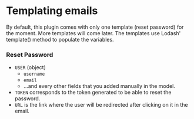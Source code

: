 # Templating emails

By default, this plugin comes with only one template (reset password) for the moment. More templates will come later. The templates use Lodash' template() method to populate the variables.


### Reset Password

- `USER` (object)
  - `username`
  - `email`
  - ...and every other fields that you added manually in the model.
- `TOKEN` corresponds to the token generated to be able to reset the password.
- `URL` is the link where the user will be redirected after clicking on it in the email.
